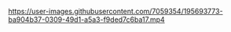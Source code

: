 

https://user-images.githubusercontent.com/7059354/195693773-ba904b37-0309-49d1-a5a3-f9ded7c6ba17.mp4

